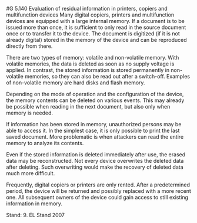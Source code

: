 #G 5.140 Evaluation of residual information in printers, copiers and multifunction devices
Many digital copiers, printers and multifunction devices are equipped with a large internal memory. If a document is to be issued more than once, it is sufficient to only read in the source document once or to transfer it to the device. The document is digitized (if it is not already digital) stored in the memory of the device and can be reproduced directly from there.

There are two types of memory: volatile and non-volatile memory. With volatile memories, the data is deleted as soon as no supply voltage is applied. In contrast, the stored information is stored permanently in non-volatile memories, so they can also be read out after a switch-off. Examples of non-volatile memory are hard disks and flash memory.

Depending on the mode of operation and the configuration of the device, the memory contents can be deleted on various events. This may already be possible when reading in the next document, but also only when memory is needed.

If information has been stored in memory, unauthorized persons may be able to access it. In the simplest case, it is only possible to print the last saved document. More problematic is when attackers can read the entire memory to analyze its contents.

Even if the stored information is deleted immediately after use, the erased data may be reconstructed. Not every device overwrites the deleted data after deleting. Such overwriting would make the recovery of deleted data much more difficult.

Frequently, digital copiers or printers are only rented. After a predetermined period, the device will be returned and possibly replaced with a more recent one. All subsequent owners of the device could gain access to still existing information in memory.

Stand: 9. EL Stand 2007



